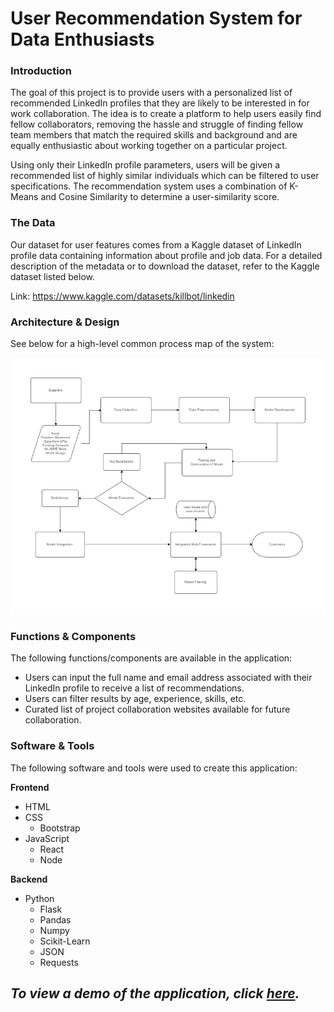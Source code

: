 # **User Recommendation System for Data Enthusiasts**


### **Introduction**
The goal of this project is to provide users with a personalized list of recommended LinkedIn profiles that they are likely to be interested in for work collaboration. The idea is to create a platform to help users easily find fellow collaborators, removing the hassle and struggle of finding fellow team members that match the required skills and background and are equally enthusiastic about working together on a particular project.

Using only their LinkedIn profile parameters, users will be given a recommended list of highly similar individuals which can be filtered to user specifications. The recommendation system uses a combination of K-Means and Cosine Similarity to determine a user-similarity score.

### **The Data**
Our dataset for user features comes from a Kaggle dataset of LinkedIn profile data containing information about profile and job data.
For a detailed description of the metadata or to download the dataset, refer to the Kaggle dataset listed below.

Link: https://www.kaggle.com/datasets/killbot/linkedin 


### **Architecture & Design**
See below for a high-level common process map of the system:

![processmap](assets/Common%20Process%20Map%20DSCI560.png)


### **Functions & Components**
The following functions/components are available in the application:
- Users can input the full name and email address associated with their LinkedIn profile to receive a list of recommendations.
- Users can filter results by age, experience, skills, etc.
- Curated list of project collaboration websites available for future collaboration.


### **Software & Tools**
The following software and tools were used to create this application:

**Frontend**
- HTML
- CSS
    - Bootstrap
- JavaScript
    - React
    - Node

**Backend**
- Python
    - Flask
    - Pandas
    - Numpy
    - Scikit-Learn
    - JSON
    - Requests


## ***To view a demo of the application, click [here](https://drive.google.com/file/d/1gDdcGGiblHYjUHNzHyMxkigXe7z9Y4ZW/view?usp=share_link).***